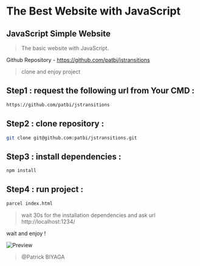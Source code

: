 # The Best Website with JavaScript

## JavaScript Simple Website 

>  The basic website with JavaScript.

Github Repository - https://github.com/patbi/jstransitions


> clone and enjoy project 

## Step1 : request the following url from Your CMD :  

```bash
https://github.com/patbi/jstransitions
```

## Step2 : clone repository :

```bash
git clone git@github.com:patbi/jstransitions.git
```

## Step3 : install dependencies :

```bash
npm install
```

## Step4 : run project :

```bash
parcel index.html
```

> wait 30s for the installation dependencies and ask url http://localhost:1234/

wait and enjoy !


![Preview](https://github.com/patbi/jstransitions/IB.png)


> @Patrick BIYAGA